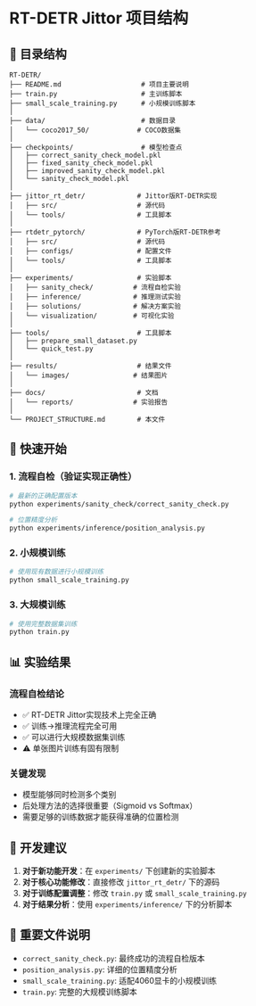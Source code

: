 # RT-DETR Jittor 项目结构

## 📁 目录结构

```
RT-DETR/
├── README.md                    # 项目主要说明
├── train.py                     # 主训练脚本
├── small_scale_training.py      # 小规模训练脚本
│
├── data/                        # 数据目录
│   └── coco2017_50/            # COCO数据集
│
├── checkpoints/                 # 模型检查点
│   ├── correct_sanity_check_model.pkl
│   ├── fixed_sanity_check_model.pkl
│   ├── improved_sanity_check_model.pkl
│   └── sanity_check_model.pkl
│
├── jittor_rt_detr/             # Jittor版RT-DETR实现
│   ├── src/                    # 源代码
│   └── tools/                  # 工具脚本
│
├── rtdetr_pytorch/             # PyTorch版RT-DETR参考
│   ├── src/                    # 源代码
│   ├── configs/                # 配置文件
│   └── tools/                  # 工具脚本
│
├── experiments/                # 实验脚本
│   ├── sanity_check/          # 流程自检实验
│   ├── inference/             # 推理测试实验
│   ├── solutions/             # 解决方案实验
│   └── visualization/         # 可视化实验
│
├── tools/                      # 工具脚本
│   ├── prepare_small_dataset.py
│   └── quick_test.py
│
├── results/                    # 结果文件
│   └── images/                # 结果图片
│
├── docs/                       # 文档
│   └── reports/               # 实验报告
│
└── PROJECT_STRUCTURE.md        # 本文件
```

## 🚀 快速开始

### 1. 流程自检（验证实现正确性）
```bash
# 最新的正确配置版本
python experiments/sanity_check/correct_sanity_check.py

# 位置精度分析
python experiments/inference/position_analysis.py
```

### 2. 小规模训练
```bash
# 使用现有数据进行小规模训练
python small_scale_training.py
```

### 3. 大规模训练
```bash
# 使用完整数据集训练
python train.py
```

## 📊 实验结果

### 流程自检结论
- ✅ RT-DETR Jittor实现技术上完全正确
- ✅ 训练→推理流程完全可用
- ✅ 可以进行大规模数据集训练
- ⚠️ 单张图片训练有固有限制

### 关键发现
- 模型能够同时检测多个类别
- 后处理方法的选择很重要（Sigmoid vs Softmax）
- 需要足够的训练数据才能获得准确的位置检测

## 🔧 开发建议

1. **对于新功能开发**：在 `experiments/` 下创建新的实验脚本
2. **对于核心功能修改**：直接修改 `jittor_rt_detr/` 下的源码
3. **对于训练配置调整**：修改 `train.py` 或 `small_scale_training.py`
4. **对于结果分析**：使用 `experiments/inference/` 下的分析脚本

## 📝 重要文件说明

- `correct_sanity_check.py`: 最终成功的流程自检版本
- `position_analysis.py`: 详细的位置精度分析
- `small_scale_training.py`: 适配4060显卡的小规模训练
- `train.py`: 完整的大规模训练脚本

